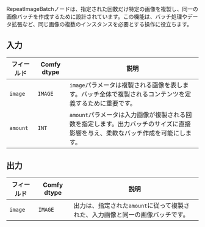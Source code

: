 
RepeatImageBatchノードは、指定された回数だけ特定の画像を複製し、同一の画像バッチを作成するために設計されています。この機能は、バッチ処理やデータ拡張など、同じ画像の複数のインスタンスを必要とする操作に役立ちます。

## 入力

| フィールド   | Comfy dtype | 説明                                                                 |
|-------------|-------------|---------------------------------------------------------------------|
| `image`     | `IMAGE`     | `image`パラメータは複製される画像を表します。バッチ全体で複製されるコンテンツを定義するために重要です。 |
| `amount`    | `INT`       | `amount`パラメータは入力画像が複製される回数を指定します。出力バッチのサイズに直接影響を与え、柔軟なバッチ作成を可能にします。 |

## 出力

| フィールド | Comfy dtype | 説明                                                              |
|-----------|-------------|------------------------------------------------------------------|
| `image`   | `IMAGE`     | 出力は、指定された`amount`に従って複製された、入力画像と同一の画像バッチです。 |

